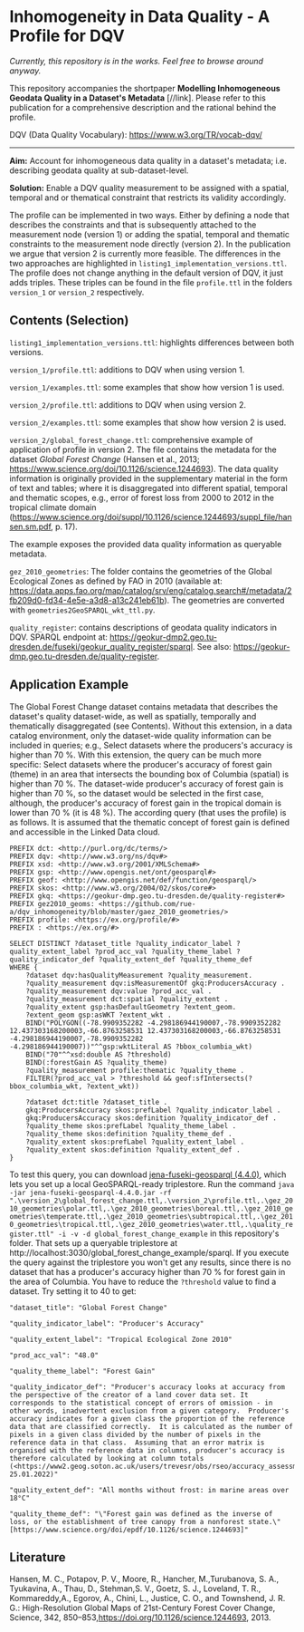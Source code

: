 # Inhomogeneity in Data Quality - A Profile for DQV

_Currently, this repository is in the works. Feel free to browse around anyway._

This repository accompanies the shortpaper __Modelling Inhomogeneous Geodata Quality in a Dataset's Metadata__ [//link]. Please refer to this publication for a comprehensive description and the rational behind the profile.

DQV (Data Quality Vocabulary): <https://www.w3.org/TR/vocab-dqv/>

---

__Aim:__ Account for inhomogeneous data quality in a dataset's metadata; i.e. describing geodata quality at sub-dataset-level.

__Solution:__ Enable a DQV quality measurement to be assigned with a spatial, temporal and or thematical constraint that restricts its validity accordingly.

The profile can be implemented in two ways. Either by defining a node that describes the constraints and that is subsequently attached to the measurement node (version 1) or adding the spatial, temporal and thematic constraints to the measurement node directly (version 2). In the publication we argue that version 2 is currently more feasible. The differences in the two approaches are highlighted in `listing1_implementation_versions.ttl`. The profile does not change anything in the default version of DQV, it just adds triples. These triples can be found in the file `profile.ttl` in the folders `version_1` or `version_2` respectively.

## Contents (Selection)

`listing1_implementation_versions.ttl`: highlights differences between both versions.

`version_1/profile.ttl`: additions to DQV when using version 1.

`version_1/examples.ttl`: some examples that show how version 1 is used.

`version_2/profile.ttl`: additions to DQV when using version 2.

`version_2/examples.ttl`: some examples that show how version 2 is used.

`version_2/global_forest_change.ttl`: comprehensive example of application of profile in version 2. The file contains the metadata for the dataset _Global Forest Change_ (Hansen et al., 2013; <https://www.science.org/doi/10.1126/science.1244693>). The data quality information is originally provided in the supplementary material in the form of text and tables; where it is disaggregated into different spatial, temporal and thematic scopes, e.g., error of forest loss from 2000 to 2012 in the tropical climate domain (<https://www.science.org/doi/suppl/10.1126/science.1244693/suppl_file/hansen.sm.pdf>, p. 17).

The example exposes the provided data quality information as queryable metadata.

`gez_2010_geometries`: The folder contains the geometries of the Global Ecological Zones as defined by FAO in 2010 (available at: <https://data.apps.fao.org/map/catalog/srv/eng/catalog.search#/metadata/2fb209d0-fd34-4e5e-a3d8-a13c241eb61b>). The geometries are converted with `geometries2GeoSPARQL_wkt_ttl.py`.

`quality_register`: contains descriptions of geodata quality indicators in DQV. SPARQL endpoint at: <https://geokur-dmp2.geo.tu-dresden.de/fuseki/geokur_quality_register/sparql>. See also: <https://geokur-dmp.geo.tu-dresden.de/quality-register>.

## Application Example

The Global Forest Change dataset contains metadata that describes the dataset's quality dataset-wide, as well as spatially, temporally and thematically disaggregated (see Contents). Without this extension, in a data catalog environment, only the dataset-wide quality information can be included in queries; e.g., Select datasets where the producers's accuracy is higher than 70 %. With this extension, the query can be much more specific: Select datasets where the producer's accuracy of forest gain (theme) in an area that intersects the bounding box of Columbia (spatial) is higher than 70 %. The dataset-wide producer's accuracy of forest gain is higher than 70 %, so the dataset would be selected in the first case, although, the producer's accuracy of forest gain in the tropical domain is lower than 70 % (it is 48 %). The according query (that uses the profile) is as follows. It is assumed that the thematic concept of forest gain is defined and accessible in the Linked Data cloud.

```SPARQL
PREFIX dct: <http://purl.org/dc/terms/>
PREFIX dqv: <http://www.w3.org/ns/dqv#>
PREFIX xsd: <http://www.w3.org/2001/XMLSchema#> 
PREFIX gsp: <http://www.opengis.net/ont/geosparql#>
PREFIX geof: <http://www.opengis.net/def/function/geosparql/>
PREFIX skos: <http://www.w3.org/2004/02/skos/core#> 
PREFIX gkq: <https://geokur-dmp.geo.tu-dresden.de/quality-register#>
PREFIX gez2010_geoms: <https://github.com/rue-a/dqv_inhomogeneity/blob/master/gaez_2010_geometries/>
PREFIX profile: <https://ex.org/profile/#> 
PREFIX : <https://ex.org/#>

SELECT DISTINCT ?dataset_title ?quality_indicator_label ?quality_extent_label ?prod_acc_val ?quality_theme_label ?quality_indicator_def ?quality_extent_def ?quality_theme_def
WHERE {
    ?dataset dqv:hasQualityMeasurement ?quality_measurement.
    ?quality_measurement dqv:isMeasurementOf gkq:ProducersAccuracy .
  	?quality_measurement dqv:value ?prod_acc_val .
    ?quality_measurement dct:spatial ?quality_extent .
    ?quality_extent gsp:hasDefaultGeometry ?extent_geom.
    ?extent_geom gsp:asWKT ?extent_wkt .
    BIND("POLYGON((-78.9909352282 -4.298186944190007,-78.9909352282 12.437303168200003,-66.8763258531 12.437303168200003,-66.8763258531 -4.298186944190007,-78.9909352282 -4.298186944190007))"^^gsp:wktLiteral AS ?bbox_columbia_wkt)
    BIND("70"^^xsd:double AS ?threshold)
    BIND(:forestGain AS ?quality_theme)
    ?quality_measurement profile:thematic ?quality_theme .
    FILTER(?prod_acc_val > ?threshold && geof:sfIntersects(?bbox_columbia_wkt, ?extent_wkt))
    
    ?dataset dct:title ?dataset_title . 
    gkq:ProducersAccuracy skos:prefLabel ?quality_indicator_label .
    gkq:ProducersAccuracy skos:definition ?quality_indicator_def .    
    ?quality_theme skos:prefLabel ?quality_theme_label .
    ?quality_theme skos:definition ?quality_theme_def .
    ?quality_extent skos:prefLabel ?quality_extent_label .
    ?quality_extent skos:definition ?quality_extent_def .
}
```

To test this query, you can download [jena-fuseki-geosparql (4.4.0)](https://repo1.maven.org/maven2/org/apache/jena/jena-fuseki-geosparql/4.4.0/jena-fuseki-geosparql-4.4.0.jar), which lets you set up a local GeoSPARQL-ready triplestore. Run the command `java -jar jena-fuseki-geosparql-4.4.0.jar -rf ".\version_2\global_forest_change.ttl,.\version_2\profile.ttl,.\gez_2010_geometries\polar.ttl,.\gez_2010_geometries\boreal.ttl,.\gez_2010_geometries\temperate.ttl,.\gez_2010_geometries\subtropical.ttl,.\gez_2010_geometries\tropical.ttl,.\gez_2010_geometries\water.ttl,.\quality_register.ttl" -i -v -d global_forest_change_example` in this repository's folder. That sets up a queryable triplestore at http://localhost:3030/global_forest_change_example/sparql. If you execute the query against the triplestore you won't get any results, since there is no dataset that has a producer's accuracy higher than 70 % for forest gain in the area of Columbia. You have to reduce the `?threshold` value to find a dataset. Try setting it to 40 to get:

    "dataset_title": "Global Forest Change"

    "quality_indicator_label": "Producer's Accuracy"

    "quality_extent_label": "Tropical Ecological Zone 2010"

    "prod_acc_val": "48.0"

    "quality_theme_label": "Forest Gain"

    "quality_indicator_def": "Producer's accuracy looks at accuracy from the perspective of the creator of a land cover data set. It corresponds to the statistical concept of errors of omission - in other words, inadvertent exclusion from a given category.  Producer's accuracy indicates for a given class the proportion of the reference data that are classified correctly.  It is calculated as the number of pixels in a given class divided by the number of pixels in the reference data in that class.  Assuming that an error matrix is organised with the reference data in columns, producer's accuracy is therefore calculated by looking at column totals (<https://www2.geog.soton.ac.uk/users/trevesr/obs/rseo/accuracy_assessment__error_matrices.html>; 25.01.2022)"

    "quality_extent_def": "All months without frost: in marine areas over 18°C"

    "quality_theme_def": "\"Forest gain was defined as the inverse of loss, or the establishment of tree canopy from a nonforest state.\" [https://www.science.org/doi/epdf/10.1126/science.1244693]"




## Literature

Hansen, M. C., Potapov, P. V., Moore, R., Hancher, M.,Turubanova, S. A., Tyukavina, A., Thau, D., Stehman,S. V., Goetz, S. J., Loveland, T. R., Kommareddy,A., Egorov, A., Chini, L., Justice, C. O., and Townshend, J. R. G.: High-Resolution Global Maps of 21st-Century Forest Cover Change, Science, 342, 850–853,<https://doi.org/10.1126/science.1244693>, 2013.
